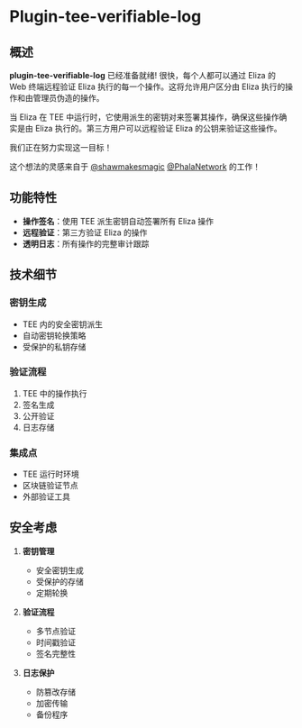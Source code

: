 # Plugin-tee-verifiable-log

## 概述

**plugin-tee-verifiable-log** 已经准备就绪! 很快，每个人都可以通过 Eliza 的 Web 终端远程验证 Eliza 执行的每一个操作。这将允许用户区分由 Eliza 执行的操作和由管理员伪造的操作。

当 Eliza 在 TEE 中运行时，它使用派生的密钥对来签署其操作，确保这些操作确实是由 Eliza 执行的。第三方用户可以远程验证 Eliza 的公钥来验证这些操作。

我们正在努力实现这一目标！

这个想法的灵感来自于 [@shawmakesmagic](https://x.com/shawmakesmagic) [@PhalaNetwork](https://x.com/PhalaNetwork) 的工作！

## 功能特性

- **操作签名**：使用 TEE 派生密钥自动签署所有 Eliza 操作
- **远程验证**：第三方验证 Eliza 的操作
- **透明日志**：所有操作的完整审计跟踪

## 技术细节

### 密钥生成
- TEE 内的安全密钥派生
- 自动密钥轮换策略
- 受保护的私钥存储

### 验证流程
1. TEE 中的操作执行
2. 签名生成
3. 公开验证
4. 日志存储

### 集成点
- TEE 运行时环境
- 区块链验证节点
- 外部验证工具

## 安全考虑

1. **密钥管理**
   - 安全密钥生成
   - 受保护的存储
   - 定期轮换

2. **验证流程**
   - 多节点验证
   - 时间戳验证
   - 签名完整性

3. **日志保护**
   - 防篡改存储
   - 加密传输
   - 备份程序
